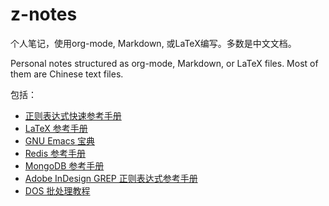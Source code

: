 # z-notes

个人笔记，使用org-mode, Markdown, 或LaTeX编写。多数是中文文档。

Personal notes structured as org-mode, Markdown, or LaTeX files. Most of them are Chinese text files.

包括：

- [正则表达式快速参考手册](./regex-tutorial/)
- [LaTeX 参考手册](./latex-tutorial/)
- [GNU Emacs 宝典](./emacs-bible/)
- [Redis 参考手册](./redis-tutorial/)
- [MongoDB 参考手册](./mongodb-tutorial/)
- [Adobe InDesign GREP 正则表达式参考手册](./indesign-grep-reference/)
- [DOS 批处理教程](./dos-batch-tutorial/)
